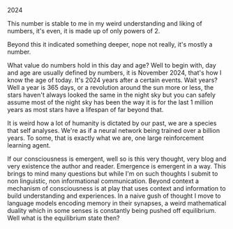 2024

This number is stable to me in my weird understanding and liking of numbers, it's even, it is made up of only powers of 2.

Beyond this it indicated something deeper, nope not really, it's mostly a number.

What value do numbers hold in this day and age? Well to begin with, day and age are usually defined by numbers, it is November 2024, that's how I know the age of today. It's 2024 years after a certain events. Wait years? Well a year is 365 days, or a revolution around the sun more or less, the stars haven't always looked the same in the night sky but you can safely assume most of the night sky has been the way it is for the last 1 million years as most stars have a lifespan of far beyond that. 

It is weird how a lot of humanity is dictated by our past, we are a species that self analyses. We're as if a neural network being trained over a billion years. To some, that is exactly what we are, one large reinforcement learning agent. 

If our consciousness is emergent, well so is this very thought, very blog and very existence the author and reader. Emergence is emergent in a way. This brings to mind many questions but while I'm on such thoughts I submit to non linguistic, non informational communication. Beyond context a mechanism of consciousness is at play that uses context and information to build understanding and experiences. In a naive gush of thought I move to language models encoding memory in their synapses, a weird mathematical duality which in some senses is constantly being pushed off equilibrium. Well what is the equilibrium state then?